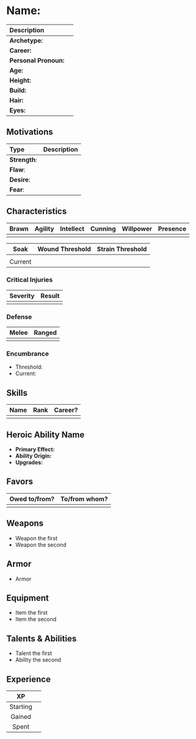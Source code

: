 # Name:
| Description | |
| :-- | :--
| **Archetype:** | 
| **Career:** |
| **Personal Pronoun:** |
| **Age:** |
| **Height:** | 
| **Build:** | 
| **Hair:** | 
| **Eyes:** |


## Motivations 

| Type | Description |
| :--- | :--- |
| **Strength**: | 
| **Flaw**: | 
| **Desire**: | 
| **Fear**: | 


## Characteristics

| Brawn | Agility | Intellect | Cunning | Willpower | Presence |  
| :---: |  :---:  |   :---:   | :---:   |   :---:   |  :---:   |
|       |         |           |         |           |          |

| Soak  | Wound Threshold | Strain Threshold |
| :---: |      ---:       |       ---:      |
|       |                 |                 |
|Current|                 |                 |

### Critical Injuries

| Severity | Result |
| :--: | :-- |
|  |  |

### Defense
| Melee | Ranged |
| :---:   | :---: |
| | |

### Encumbrance
- Threshold: 
- Current:

## Skills

| Name | Rank | Career? |
| :--- | :---: | :---: |
|      |      |         |

## Heroic Ability Name
* **Primary Effect:**
* **Ability Origin:**
* **Upgrades:**

## Favors

| Owed to/from? | To/from whom? |
| :-- | :--
| | |


## Weapons
* Weapon the first
* Weapon the second

## Armor
* Armor

## Equipment
* Item the first
* Item the second

## Talents & Abilities
* Talent the first
* Ability the second


## Experience
| XP       |       |
| :---:    | :---: |
| Starting |       |
| Gained   |       |
| Spent    |       |
